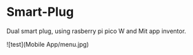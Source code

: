 # Smart-Plug
 Dual smart plug, using rasberry pi pico W and Mit app inventor.

![test](Mobile App/menu.jpg)

